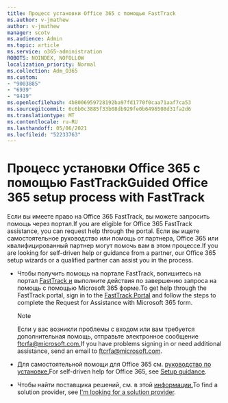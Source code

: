 ```yaml
---
title: Процесс установки Office 365 с помощью FastTrack
ms.author: v-jmathew
author: v-jmathew
manager: scotv
ms.audience: Admin
ms.topic: article
ms.service: o365-administration
ROBOTS: NOINDEX, NOFOLLOW
localization_priority: Normal
ms.collection: Adm_O365
ms.custom:
- "9003885"
- "6939"
- "9419"
ms.openlocfilehash: 4b8006959728192ba97fd1770f0caa71aaf7ca53
ms.sourcegitcommit: 6c6b0c3885f33b08db929fe0b6496508d31fa2d6
ms.translationtype: MT
ms.contentlocale: ru-RU
ms.lasthandoff: 05/06/2021
ms.locfileid: "52233763"
---
```

# <a name="guided-office-365-setup-process-with-fasttrack"></a><span data-ttu-id="2ba28-102">Процесс установки Office 365 с помощью FastTrack</span><span class="sxs-lookup"><span data-stu-id="2ba28-102">Guided Office 365 setup process with FastTrack</span></span>

<span data-ttu-id="2ba28-103">Если вы имеете право на Office 365 FastTrack, вы можете запросить помощь через портал.</span><span class="sxs-lookup"><span data-stu-id="2ba28-103">If you are eligible for Office 365 FastTrack assistance, you can request help through the portal.</span></span> <span data-ttu-id="2ba28-104">Если вы ищете самостоятельное руководство или помощь от партнера, Office 365 или квалифицированный партнер могут помочь вам в этом процессе.</span><span class="sxs-lookup"><span data-stu-id="2ba28-104">If you are looking for self-driven help or guidance from a partner, our Office 365 setup wizards or a qualified partner can assist you in the process.</span></span>

- <span data-ttu-id="2ba28-105">Чтобы получить помощь на портале FastTrack, вопишитесь на портал [FastTrack и](https://go.microsoft.com/fwlink/?linkid=2125443) выполните действия по завершению запроса на помощь с помощью Microsoft 365 форме.</span><span class="sxs-lookup"><span data-stu-id="2ba28-105">To get help through the FastTrack portal, sign in to the [FastTrack Portal](https://go.microsoft.com/fwlink/?linkid=2125443) and follow the steps to complete the Request for Assistance with Microsoft 365 form.</span></span>

    > [!NOTE]
    > <span data-ttu-id="2ba28-106">Если у вас возникли проблемы с входом или вам требуется дополнительная помощь, отправьте электронное сообщение [ftcrfa@microsoft.com.](mailto:ftcrfa@microsoft.com)</span><span class="sxs-lookup"><span data-stu-id="2ba28-106">If you have problems signing in or need additional assistance, send an email to [ftcrfa@microsoft.com](mailto:ftcrfa@microsoft.com).</span></span>

- <span data-ttu-id="2ba28-107">Для самостоятельной помощи для Office 365 см. [руководство по установке.](https://go.microsoft.com/fwlink/?linkid=2125827)</span><span class="sxs-lookup"><span data-stu-id="2ba28-107">For self-driven help for Office 365, see [Setup guidance](https://go.microsoft.com/fwlink/?linkid=2125827).</span></span>
- <span data-ttu-id="2ba28-108">Чтобы найти поставщика решений, см. в этой [информации.](https://go.microsoft.com/fwlink/?linkid=2125918)</span><span class="sxs-lookup"><span data-stu-id="2ba28-108">To find a solution provider, see [I'm looking for a solution provider](https://go.microsoft.com/fwlink/?linkid=2125918).</span></span>